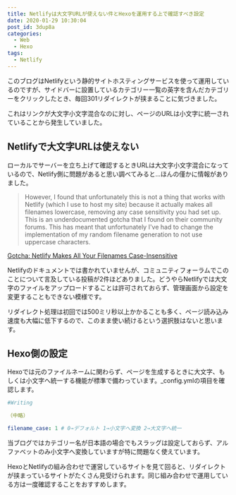 ```yaml
---
title: Netlifyは大文字URLが使えない件とHexoを運用する上で確認すべき設定
date: 2020-01-29 10:30:04
post_id: 3dup8a
categories:
  - Web
  - Hexo
tags:
  - Netlify
---
```


このブログはNetlifyという静的サイトホスティングサービスを使って運用しているのですが、サイドバーに設置しているカテゴリー一覧の英字を含んだカテゴリーをクリックしたとき、毎回301リダイレクトが挟まることに気づきました。

<!--more-->

これはリンクが大文字小文字混合なのに対し、ページのURLは小文字に統一されていることから発生していました。


## Netlifyで大文字URLは使えない

ローカルでサーバーを立ち上げて確認するときURLは大文字小文字混合になっているので、Netlify側に問題があると思い調べてみると...ほんの僅かに情報がありました。

> However, I found that unfortunately this is not a thing that works with Netlify (which I use to host my site) because it actually makes all filenames lowercase, removing any case sensitivity you had set up.
> This is an underdocumented gotcha that I found on their community forums. This has meant that unfortunately I've had to change the implementation of my random filename generation to not use uppercase characters.

[Gotcha: Netlify Makes All Your Filenames Case-Insensitive](https://www.jvt.me/posts/2019/11/11/gotcha-netlify-lowercase/)

Netlifyのドキュメントでは書かれていませんが、コミュニティフォーラムでこのことについて言及している投稿が2件ほどありました。どうやらNetlifyでは大文字のファイルをアップロードすることは許可されておらず、管理画面から設定を変更することもできない模様です。

リダイレクト処理は初回では500ミリ秒以上かかることも多く、ページ読み込み速度も大幅に低下するので、このまま使い続けるという選択肢はないと思います。


## Hexo側の設定

Hexoでは元のファイルネームに関わらず、ページを生成するときに大文字、もしくは小文字へ統一する機能が標準で備わっています。\_config.ymlの項目を確認します。

``` yml
#Writing

（中略）

filename_case: 1 # 0→デフォルト 1→小文字へ変換 2→大文字へ統一
```

当ブログではカテゴリー名が日本語の場合でもスラッグは設定しておらず、アルファベットのみ小文字へ変換していますが特に問題なく使えています。

HexoとNetlifyの組み合わせで運営しているサイトを見て回ると、リダイレクトが挟まっているサイトがたくさん見受けられます。同じ組み合わせで運用している方は一度確認することをおすすめします。
